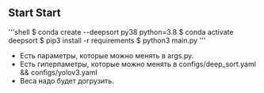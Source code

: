 <a name="">Start</a>
Start
------------
'''shell
$ conda create --deepsort py38 python=3.8
$ conda activate deepsort
$ pip3 install -r requirements
$ python3 main.py
'''

* Есть параметры, которые можно менять в args.py. 
* Есть гиперпаметры, которые можно менять в configs/deep_sort.yaml && configs/yolov3.yaml
* Веса надо будет догрузить.
